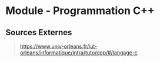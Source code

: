 # Module - Programmation C++

## Sources Externes 

> https://www.univ-orleans.fr/iut-orleans/informatique/intra/tuto/cpp/#/langage-c

